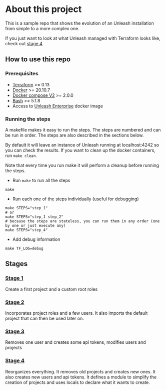 # About this project
This is a sample repo that shows the evolution of an Unleash installation from simple to a more complex one.

If you just want to look at what Unleash managed with Terraform looks like, check out [stage 4](./stage_4)

## How to use this repo
### Prerequisites
- [Terraform](https://www.terraform.io/downloads.html) >= 0.13
- [Docker](https://docs.docker.com/get-docker/) >= 20.10.7
- [Docker compose V2](https://docs.docker.com/compose/cli-command/) >= 2.0.0
- [Bash](https://www.gnu.org/software/bash/) >= 5.1.8
- Access to [Unleash Enterprise](https://www.unleash-hosted.com/) docker image

### Running the steps
A makefile makes it easy to run the steps. The steps are numbered and can be run in order. The steps are also described in the sections below.

By default it will leave an instance of Unleash running at localhost:4242 so you can check the results. If you want to clean up the docker containers, run `make clean`.

Note that every time you run make it will perform a cleanup before running the steps.

* Run `make` to run all the steps
```shell
make
```

* Run each one of the steps individually (useful for debugging)
```shell
make STEPS="step_1"
# or
make STEPS="step_1 step_2"
# because the steps are stateless, you can run them in any order (one by one or just execute any)
make STEPS="step_4"
```

* Add debug information
```shell
make TF_LOG=debug
```


## Stages
### [Stage 1](./stage_1)
Create a first project and a custom root roles

### [Stage 2](./stage_2)
Incorporates project roles and a few users.
It also imports the default project that can then be used later on.

### [Stage 3](./stage_3)
Removes one user and creates some api tokens, modifies users and projects

### [Stage 4](./stage_4)
Reorganizes everything. It removes old projects and creates new ones. It also creates new users and api tokens.
It defines a module to simplify the creation of projects and uses locals to declare what it wants to create.
